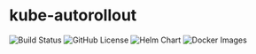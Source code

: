 # kube-autorollout

![Build Status](https://github.com/juv/kube-autorollout/actions/workflows/docker-publish.yml/badge.svg)
![GitHub License](https://img.shields.io/github/license/juv/kube-autorollout?color=blue)
![Helm Chart](https://img.shields.io/badge/Helm_Chart-available-blue)
![Docker Images](https://img.shields.io/badge/Docker_images-GHCR-blue?logo=docker)